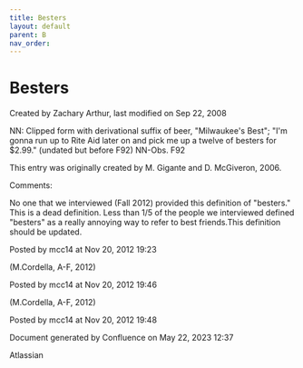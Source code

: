 ```yaml
---
title: Besters
layout: default
parent: B
nav_order:
---
```


# Besters

Created by  Zachary Arthur, last modified on Sep 22, 2008

NN: Clipped form with derivational suffix of beer, &quot;Milwaukee's Best&quot;; &quot;I'm gonna run up to Rite Aid later on and pick me up a twelve of besters for $2.99.&quot; (undated but before F92) NN-Obs. F92 

This entry was originally created by M. Gigante and D. McGiveron, 2006.

Comments:

No one that we interviewed (Fall 2012) provided this definition of &quot;besters.&quot; This is a dead definition. Less than 1/5 of the people we interviewed defined &quot;besters&quot; as a really annoying way to refer to best friends.This definition should be updated.

Posted by mcc14 at Nov 20, 2012 19:23

(M.Cordella, A-F, 2012)

Posted by mcc14 at Nov 20, 2012 19:46

(M.Cordella, A-F, 2012)

Posted by mcc14 at Nov 20, 2012 19:48

Document generated by Confluence on May 22, 2023 12:37

Atlassian
